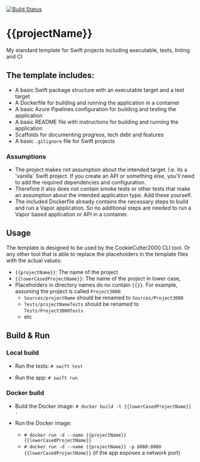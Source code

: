 [![Build Status](https://dev.azure.com/ns-topaas/FUNDOJO/_apis/build/status%2F{{projectName}}?branchName=main)](https://dev.azure.com/ns-topaas/FUNDOJO/_build/latest?definitionId={{pipelineID}}&branchName=main)

# {{projectName}}
My standard template for Swift projects including executable, tests, linting and CI

## The template includes:
- A basic Swift package structure with an executable target and a test target
- A Dockerfile for building and running the application in a container
- A basic Azure Pipelines configuration for building and testing the application
- A basic README file with instructions for building and running the application
- Scaffolds for documenting progress, tech debt and features
- A basic `.gitignore` file for Swift projects

### Assumptions
- The project makes not assumption about the intended target. I.e. its a 'vanilla' Swift project. If you create an API or something else, you'll need to add the required dependencies and configuration.
- Therefore it also does not contain smoke tests or other tests that make an assumption about the intended application type. Add these yourself.
- The included Dockerfile already contains the necessary steps to build and run a Vapor application. So no additional steps are needed to run a Vapor based application or API in a container.

## Usage
The template is designed to be used by the CookieCutter2000 CLI tool. Or any other tool that is able to replace the placeholders in the template files with the actual values:
- `{{projectName}}`: The name of the project
- `{{lowerCasedProjectName}}`: The name of the project in lower case,
- Placeholders in directory names do no contain `{{}}`. For example, assuming the project is called `Project3000`:
    - `Sources/projectName` should be renamed to `Sources/Project3000`
    - `Tests/projectNameTests` should be renamed to `Tests/Project3000Tests`
    - etc 

## Build & Run
### Local build
- Run the tests: `# swift test` 

- Run the app: `# swift run`

### Docker build
- Build the Docker image: `# docker build -t {{lowerCasedProjectName}} .`

- Run the Docker image: 
    - `# docker run -d --name {{projectName}} {{lowerCasedProjectName}}` 
    - `# docker run -d --name {{projectName}} -p 8080:8080 {{lowerCasedProjectName}}` (if the app exposes a network port)